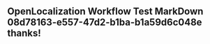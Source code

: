 <properties
ms.topic="hero-topic"
ms.test1="hero-topic"
ms.test2="test"/>


## OpenLocalization Workflow Test MarkDown 08d78163-e557-47d2-b1ba-b1a59d6c048e thanks!



<!--HONumber=Sep16_HO1-->


